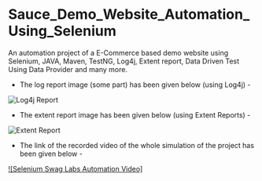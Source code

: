 # Sauce_Demo_Website_Automation_Using_Selenium
An automation project of a E-Commerce based demo website using Selenium, JAVA, Maven, TestNG, Log4j, Extent report, Data Driven Test Using Data Provider and many more.

* The log report image (some part) has been given below (using Log4j) -
  


![Log4j Report](https://github.com/shifat124/Sauce_Demo_Website_Automation_Using_Selenium/assets/69003347/00951af0-4f60-47b8-a4a4-9bcef0241a82)   


* The extent report image has been given below (using Extent Reports) -
  


![Extent Report](https://github.com/shifat124/Sauce_Demo_Website_Automation_Using_Selenium/assets/69003347/5e628e6b-89fa-4322-ac13-ef9ba55f29d2)



* The link of the recorded video of the whole simulation of the project has been given below -


[![Selenium Swag Labs Automation Video]](https://vimeo.com/manage/videos/842535278)










